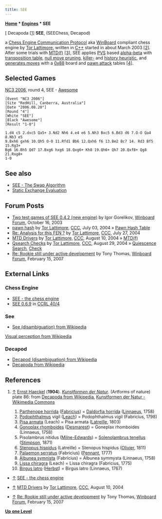 ```yaml
---
title: SEE
---
```

**[Home](Home "Home") \* [Engines](Engines "Engines") \* SEE**



[ Decapoda <a id="cite-note-1" href="#cite-ref-1">[1]</a>
**SEE**, (SEEChess, Decapod)  

a [Chess Engine Communication Protocol](Chess_Engine_Communication_Protocol "Chess Engine Communication Protocol") aka [WinBoard](WinBoard "WinBoard") compliant chess engine by [Tor Lattimore](Tor_Lattimore "Tor Lattimore"), written in [C++](Cpp "Cpp") started in about March 2003 <a id="cite-note-2" href="#cite-ref-2">[2]</a>. 
After some trials with [MTD(f)](MTD(f) "MTD(f)") <a id="cite-note-3" href="#cite-ref-3">[3]</a>, SEE applies [PVS](Principal_Variation_Search "Principal Variation Search") based [alpha-beta](Alpha-Beta "Alpha-Beta") with [transposition table](Transposition_Table "Transposition Table"), [null move pruning](Null_Move_Pruning "Null Move Pruning"), [killer-](Killer_Heuristic "Killer Heuristic") and [history heuristic](History_Heuristic "History Heuristic"), and [generates moves](Move_Generation "Move Generation") with a [0x88](0x88 "0x88") board and [pawn attack](Pawn_Attacks_(Bitboards) "Pawn Attacks (Bitboards)") tables <a id="cite-note-4" href="#cite-ref-4">[4]</a>. 



## Selected Games


[NC3 2006](NC3_2006 "NC3 2006"), round 4, SEE - [Awesome](Awesome "Awesome")




```
[Event "NC3 2006"]
[Site "RedHill, Canberra, Australia"]
[Date "2006.08.20"]
[Round "4"]
[White "SEE"]
[Black "Awesome"]
[Result "1-0"]

1.d4 c5 2.dxc5 Qa5+ 3.Nd2 Nh6 4.e4 e6 5.Nh3 Bxc5 6.Bd3 d6 7.O-O Qa4 8.Nb3 e5 
9.Bxh6 gxh6 10.Qh5 O-O 11.Rfd1 Bb6 12.Qxh6 f6 13.Be2 Bc7 14. Rd3 Bf5 15.Rg3+ 
Bg6 16.Bh5 Qd7 17.Bxg6 hxg6 18.Qxg6+ Kh8 19.Qh6+ Qh7 20.Qxf8+ Qg8 21.Rxg8+ 
1-0

```

## See also


* [SEE - The Swap Algorithm](SEE_-_The_Swap_Algorithm "SEE - The Swap Algorithm")
* [Static Exchange Evaluation](Static_Exchange_Evaluation "Static Exchange Evaluation")


## Forum Posts


* [Two test games of SEE 0.4.2 (new engine)](http://www.open-aurec.com/wbforum/viewtopic.php?f=18&t=44619) by Igor Gorelikov, [Winboard Forum](Computer_Chess_Forums "Computer Chess Forums"), October 16, 2003
* [pawn hash](https://www.stmintz.com/ccc/index.php?id=373656) by [Tor Lattimore](Tor_Lattimore "Tor Lattimore"), [CCC](CCC "CCC"), July 03, 2004 » [Pawn Hash Table](Pawn_Hash_Table "Pawn Hash Table")
* [Re: Analysis for this FEN ?](https://www.stmintz.com/ccc/index.php?id=379315) by [Tor Lattimore](Tor_Lattimore "Tor Lattimore"), [CCC](CCC "CCC"), July 27, 2004
* [MTD Drivers](https://www.stmintz.com/ccc/index.php?id=381595) by [Tor Lattimore](Tor_Lattimore "Tor Lattimore"), [CCC](CCC "CCC"), August 10, 2004 » [MTD(f)](MTD(f) "MTD(f)")
* [Qsearch Checks](https://www.stmintz.com/ccc/index.php?id=385027) by [Tor Lattimore](Tor_Lattimore "Tor Lattimore"), [CCC](CCC "CCC"), August 29, 2004 » [Quiescence Search](Quiescence_Search "Quiescence Search"), [Check](Check "Check")
* [Re: Rookie still under active development](http://www.open-aurec.com/wbforum/viewtopic.php?f=2&t=6209&start=5) by Tony Thomas, [Winboard Forum](Computer_Chess_Forums "Computer Chess Forums"), February 15, 2007


## External Links


### Chess Engine


* [SEE - the chess engine](http://home.netspeed.com.au/lattimore/)
* [SEE 0.6.9](http://www.computerchess.org.uk/ccrl/404/cgi/engine_details.cgi?print=Details&each_game=1&eng=SEE%200.6.9#SEE_0_6_9) in [CCRL 40/4](CCRL "CCRL")


### See


* [See (disambiguation) from Wikipedia](https://en.wikipedia.org/wiki/See)


 [Visual perception from Wikipedia](https://en.wikipedia.org/wiki/Visual_perception)
### Decapod


* [Decapod (disambiguation) from Wikipedia](https://en.wikipedia.org/wiki/Decapod)
* [Decapoda from Wikipedia](https://en.wikipedia.org/wiki/Decapoda)


## References


1. <a id="cite-ref-1" href="#cite-note-1">↑</a> [Ernst Haeckel](https://en.wikipedia.org/wiki/Ernst_Haeckel) (**1904**). *[Kunstformen der Natur](https://en.wikipedia.org/wiki/Kunstformen_der_Natur)*. (Artforms of nature) plate 86: from [Decapoda from Wikipedia](https://en.wikipedia.org/wiki/Decapoda), [Kunstformen der Natur - Wikimedia Commons](http://commons.wikimedia.org/wiki/Kunstformen_der_Natur)

	1. [Parthenope horrida](https://en.wikipedia.org/wiki/Parthenopidae) ([Fabricius](https://en.wikipedia.org/wiki/Johan_Christian_Fabricius)) = [Daldorfia horrida](http://eol.org/pages/1021872/overview) ([Linnaeus](https://en.wikipedia.org/wiki/Carl_Linnaeus), 1758)
	2. [Podophthalmus](https://en.wikipedia.org/wiki/Portunidae) vigil ([Leach](https://en.wikipedia.org/wiki/William_Elford_Leach)) = Podophthalmus vigil (Fabricius, 1798)
	3. [Pisa armata](https://en.wikipedia.org/wiki/Pisa_armata) (Leach) = Pisa armata ([Latreille](https://en.wikipedia.org/wiki/Latreille), 1803)
	4. [Gonoplax rhomboides](https://en.wikipedia.org/wiki/Goneplax_rhomboides) ([Desmarest](https://en.wikipedia.org/wiki/Eug%C3%A8ne_Anselme_S%C3%A9bastien_L%C3%A9on_Desmarest)) = Goneplax rhomboides (Linnaeus, 1758)
	5. Pisolambrus nitidus ([Milne-Edwards](https://en.wikipedia.org/wiki/Alphonse_Milne-Edwards)) = [Solenolambrus tenellus](https://en.wikipedia.org/wiki/List_of_Atlantic_decapod_species) ([Stimpson](https://en.wikipedia.org/wiki/William_Stimpson), 1871)
	6. [Stenopus hispidus](https://en.wikipedia.org/wiki/Stenopus_hispidus) (Latreille) = Stenopus hispidus ([Olivier](https://en.wikipedia.org/wiki/Guillaume-Antoine_Olivier), 1811)
	7. [Palaemon serratus](https://en.wikipedia.org/wiki/Palaemon_serratus) (Fabricius) ([Pennant](https://en.wikipedia.org/wiki/Thomas_Pennant), 1777)
	8. [Albunea symnista](https://en.wikipedia.org/wiki/Albunea_%28genus%29) (Fabricius) = Albunea symmysta (Linnaeus, 1758)
	9. [Lissa chiragra](http://commons.wikimedia.org/wiki/Category:Lissa_chiragra) (Leach) = Lissa chiragra (Fabricius, 1775)
	10. [Birgus latro](https://en.wikipedia.org/wiki/Coconut_crab) ([Herbst](https://en.wikipedia.org/wiki/Johann_Friedrich_Wilhelm_Herbst)) = Birgus latro (Linnaeus, 1767)


- <a id="cite-ref-2" href="#cite-note-2">↑</a> [SEE - the chess engine](http://home.netspeed.com.au/lattimore/)

- <a id="cite-ref-3" href="#cite-note-3">↑</a> [MTD Drivers](https://www.stmintz.com/ccc/index.php?id=381595) by [Tor Lattimore](Tor_Lattimore "Tor Lattimore"), [CCC](CCC "CCC"), August 10, 2004

- <a id="cite-ref-4" href="#cite-note-4">↑</a> [Re: Rookie still under active development](http://www.open-aurec.com/wbforum/viewtopic.php?f=2&t=6209&start=5) by Tony Thomas, [Winboard Forum](Computer_Chess_Forums "Computer Chess Forums"), February 15, 2007


**[Up one Level](Engines "Engines")**







 
